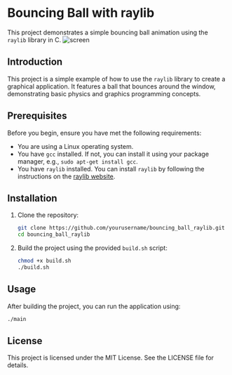# Bouncing Ball with raylib

This project demonstrates a simple bouncing ball animation using the `raylib` library in C.
![screen](https://github.com/Mahmoud-Khaled-FS/bouncing_ball_raylib/screenshots/2024-07-28_12-22.png)

## Introduction

This project is a simple example of how to use the `raylib` library to create a graphical application. It features a ball that bounces around the window, demonstrating basic physics and graphics programming concepts.

## Prerequisites

Before you begin, ensure you have met the following requirements:

- You are using a Linux operating system.
- You have `gcc` installed. If not, you can install it using your package manager, e.g., `sudo apt-get install gcc`.
- You have `raylib` installed. You can install `raylib` by following the instructions on the [raylib website](https://www.raylib.com/).

## Installation

1. Clone the repository:

   ```sh
   git clone https://github.com/yourusername/bouncing_ball_raylib.git
   cd bouncing_ball_raylib
   ```

2. Build the project using the provided `build.sh` script:

   ```sh
   chmod +x build.sh
   ./build.sh
   ```

## Usage

After building the project, you can run the application using:

```sh
./main
```

## License

This project is licensed under the MIT License. See the LICENSE file for details.

